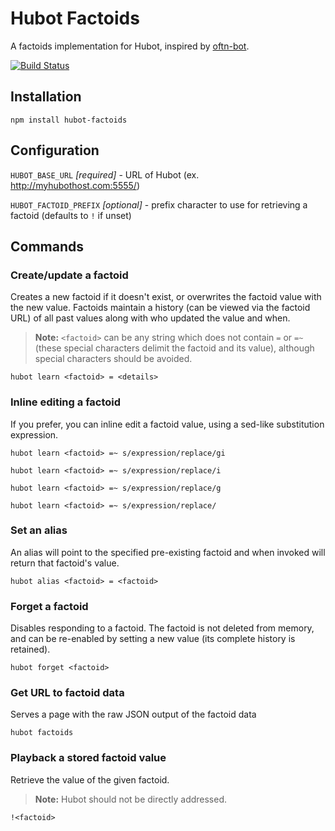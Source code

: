 # Hubot Factoids

A factoids implementation for Hubot, inspired by [oftn-bot](https://github.com/oftn/oftn-bot).

[![Build Status](https://travis-ci.org/therealklanni/hubot-factoids.svg)](https://travis-ci.org/therealklanni/hubot-factoids)

## Installation

`npm install hubot-factoids`

## Configuration

`HUBOT_BASE_URL` _[required]_ - URL of Hubot (ex. http://myhubothost.com:5555/)

`HUBOT_FACTOID_PREFIX` _[optional]_ - prefix character to use for retrieving a factoid (defaults to `!` if unset)

## Commands

### Create/update a factoid

Creates a new factoid if it doesn't exist, or overwrites the factoid value with the new value. Factoids maintain a history (can be viewed via the factoid URL) of all past values along with who updated the value and when.

> **Note:** `<factoid>` can be any string which does not contain `=` or `=~` (these special characters delimit the factoid and its value), although special characters should be avoided.

`hubot learn <factoid> = <details>`

### Inline editing a factoid

If you prefer, you can inline edit a factoid value, using a sed-like substitution expression.

`hubot learn <factoid> =~ s/expression/replace/gi`

`hubot learn <factoid> =~ s/expression/replace/i`

`hubot learn <factoid> =~ s/expression/replace/g`

`hubot learn <factoid> =~ s/expression/replace/`

### Set an alias

An alias will point to the specified pre-existing factoid and when invoked will return that factoid's value.

`hubot alias <factoid> = <factoid>`

### Forget a factoid

Disables responding to a factoid. The factoid is not deleted from memory, and can be re-enabled by setting a new value (its complete history is retained).

`hubot forget <factoid>`

### Get URL to factoid data

Serves a page with the raw JSON output of the factoid data

`hubot factoids`

### Playback a stored factoid value

Retrieve the value of the given factoid.

> **Note:** Hubot should not be directly addressed.

`!<factoid>`
